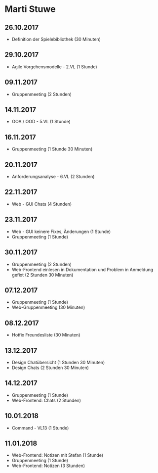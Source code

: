 # Marti Stuwe

## 26.10.2017
* Definition der Spielebibliothek (30 Minuten)

## 29.10.2017
* Agile Vorgehensmodelle - 2.VL (1 Stunde)

## 09.11.2017
* Gruppenmeeting (2 Stunden)

## 14.11.2017
* OOA / OOD - 5.VL (1 Stunde)

## 16.11.2017
* Gruppenmeeting (1 Stunde 30 Minuten)

## 20.11.2017
* Anforderungsanalyse - 6.VL (2 Stunden)

## 22.11.2017
* Web - GUI Chats (4 Stunden)

## 23.11.2017
* Web - GUI keinere Fixes, Änderungen (1 Stunde)
* Gruppenmeeting (1 Stunde)

## 30.11.2017
* Gruppenmeeting (2 Stunden)
* Web-Frontend einlesen in Dokumentation und Problem in Anmeldung gefixt (2 Stunden 30 Minuten)

## 07.12.2017
* Gruppenmeeting (1 Stunde)
* Web-Gruppenmeeting (30 Minuten)

## 08.12.2017
* Hotfix Freundesliste (30 Minuten)

## 13.12.2017
* Design Chatübersicht (1 Stunden 30 Minuten)
* Design Chats (2 Stunden 30 Minuten)

## 14.12.2017
* Gruppenmeeting (1 Stunde)
* Web-Frontend: Chats (2 Stunden)

## 10.01.2018
* Command - VL13 (1 Stunde)

## 11.01.2018
* Web-Frontend: Notizen mit Stefan (1 Stunde)
* Gruppenmeeting (1 Stunde)
* Web-Frontend: Notizen (3 Stunden)
